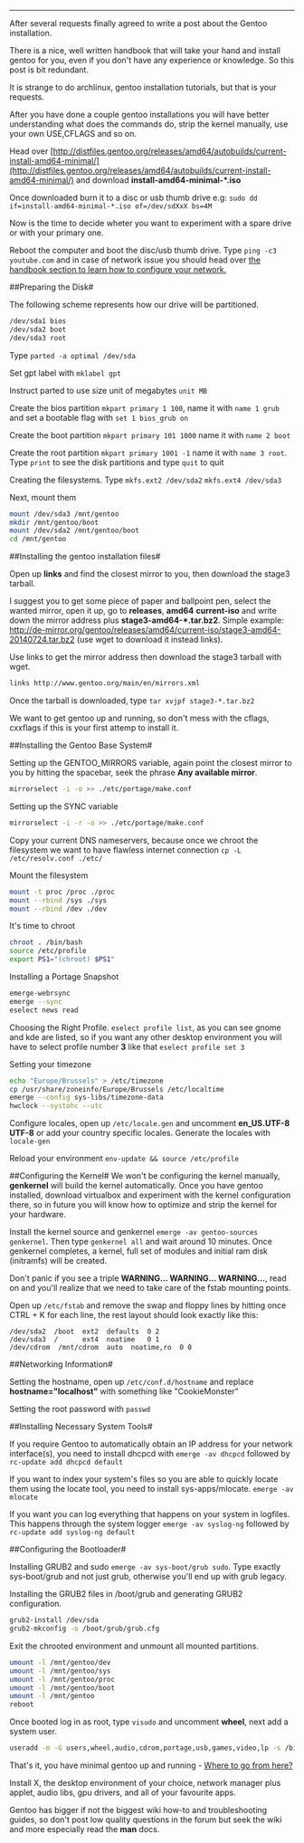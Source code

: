 
---

After several requests finally agreed to write a post about the Gentoo installation.

There is a nice, well written handbook that will take your hand and install gentoo for you, even if you don't have any experience or knowledge. So this post is bit redundant.

It is strange to do archlinux, gentoo installation tutorials, but that is your requests.

After you have done a couple gentoo installations you will have better understanding what does the commands do, strip the kernel manually, use your own USE,CFLAGS and so on.

Head over [http://distfiles.gentoo.org/releases/amd64/autobuilds/current-install-amd64-minimal/](http://distfiles.gentoo.org/releases/amd64/autobuilds/current-install-amd64-minimal/) and download **install-amd64-minimal-*.iso**

Once downloaded burn it to a disc or usb thumb drive e.g: `sudo dd if=install-amd64-minimal-*.iso of=/dev/sdXxX bs=4M`

Now is the time to decide wheter you want to experiment with a spare drive or with your primary one.

Reboot the computer and boot the disc/usb thumb drive. Type `ping -c3 youtube.com` and in case of network issue you should head over [the handbook section to learn how to configure your network.](http://www.gentoo.org/doc/en/handbook/handbook-amd64.xml?part=1&chap=3)

##Preparing the Disk#

The following scheme represents how our drive will be partitioned.

```bash
/dev/sda1 bios
/dev/sda2 boot
/dev/sda3 root
```

Type `parted -a optimal /dev/sda`

Set gpt label with `mklabel gpt`

Instruct parted to use size unit of megabytes `unit MB`

Create the bios partition `mkpart primary 1 100`, name it with `name 1 grub` and set a bootable flag with `set 1 bios_grub on`

Create the boot partition `mkpart primary 101 1000` name it with `name 2 boot`

Create the root partition `mkpart primary 1001 -1` name it with `name 3 root`. Type `print` to see the disk partitions and type `quit` to quit

Creating the filesystems. Type `mkfs.ext2 /dev/sda2` `mkfs.ext4 /dev/sda3`

Next, mount them

```bash
mount /dev/sda3 /mnt/gentoo
mkdir /mnt/gentoo/boot
mount /dev/sda2 /mnt/gentoo/boot
cd /mnt/gentoo
```

##Installing the gentoo installation files#

Open up **links** and find the closest mirror to you, then download the stage3 tarball.

I suggest you to get some piece of paper and ballpoint pen, select the wanted mirror, open it up, go to **releases**, **amd64** **current-iso** and write down the mirror address plus **stage3-amd64-*.tar.bz2**. Simple example: http://de-mirror.org/gentoo/releases/amd64/current-iso/stage3-amd64-20140724.tar.bz2 (use wget to download it instead links).


Use links to get the mirror address then download the stage3 tarball with wget.

```bash
links http://www.gentoo.org/main/en/mirrors.xml
```

Once the tarball is downloaded, type `tar xvjpf stage3-*.tar.bz2`

We want to get gentoo up and running, so don't mess with the cflags, cxxflags if this is your first attemp to install it.

##Installing the Gentoo Base System#

Setting up the GENTOO_MIRRORS variable, again point the closest mirror to you by hitting the spacebar, seek the phrase **Any available mirror**.

```bash
mirrorselect -i -o >> ./etc/portage/make.conf
```

Setting up the SYNC variable

```bash
mirrorselect -i -r -o >> ./etc/portage/make.conf
```

Copy your current DNS nameservers, because once we chroot the filesystem we want to have flawless internet connection `cp -L /etc/resolv.conf ./etc/`

Mount the filesystem

```bash
mount -t proc /proc ./proc
mount --rbind /sys ./sys
mount --rbind /dev ./dev
```

It's time to chroot

```bash
chroot . /bin/bash
source /etc/profile
export PS1="(chroot) $PS1"
```

Installing a Portage Snapshot

```bash
emerge-webrsync
emerge --sync
eselect news read
```

Choosing the Right Profile. `eselect profile list`, as you can see gnome and kde are listed, so if you want any other desktop environment you will have to select profile number **3** like that `eselect profile set 3`

Setting your timezone

```bash
echo "Europe/Brussels" > /etc/timezone
cp /usr/share/zoneinfo/Europe/Brussels /etc/localtime
emerge --config sys-libs/timezone-data
hwclock --systohc --utc
```

Configure locales, open up `/etc/locale.gen` and uncomment **en_US.UTF-8 UTF-8** or add your country specific locales. Generate the locales with `locale-gen`

Reload your environment `env-update && source /etc/profile`

##Configuring the Kernel#
We won't be configuring the kernel manually, **genkernel** will build the kernel automatically. Once you have gentoo installed, download virtualbox and experiment with the kernel configuration there, so in future you will know how to optimize and strip the kernel for your hardware.

Install the kernel source and genkernel `emerge -av gentoo-sources genkernel`. Then type `genkernel all` and wait around 10 minutes. Once genkernel completes, a kernel, full set of modules and initial ram disk (initramfs) will be created.

Don't panic if you see a triple **WARNING... WARNING... WARNING...**, read on and you'll realize that we need to take care of the fstab mounting points.

Open up `/etc/fstab` and remove the swap and floppy lines by hitting once CTRL + K for each line, the rest layout should look exactly like this:

```
/dev/sda2  /boot  ext2  defaults  0 2
/dev/sda3  /      ext4  noatime   0 1
/dev/cdrom  /mnt/cdrom  auto  noatime,ro  0 0
```

##Networking Information#

Setting the hostname, open up `/etc/conf.d/hostname` and replace **hostname="localhost"** with something like "CookieMonster"

Setting the root password with `passwd`

##Installing Necessary System Tools#

If you require Gentoo to automatically obtain an IP address for your network interface(s), you need to install dhcpcd with `emerge -av dhcpcd` followed by `rc-update add dhcpcd default`

If you want to index your system's files so you are able to quickly locate them using the locate tool, you need to install sys-apps/mlocate. `emerge -av mlocate`

If you want you can log everything that happens on your system in logfiles. This happens through the system logger `emerge -av syslog-ng` followed by `rc-update add syslog-ng default`

##Configuring the Bootloader#

Installing GRUB2 and sudo `emerge -av sys-boot/grub sudo`. Type exactly sys-boot/grub and not just grub, otherwise you'll end up with grub legacy.

Installing the GRUB2 files in /boot/grub and generating GRUB2 configuration.

```bash
grub2-install /dev/sda
grub2-mkconfig -o /boot/grub/grub.cfg
```

Exit the chrooted environment and unmount all mounted partitions.

```bash
umount -l /mnt/gentoo/dev
umount -l /mnt/gentoo/sys
umount -l /mnt/gentoo/proc
umount -l /mnt/gentoo/boot
umount -l /mnt/gentoo
reboot
```

Once booted log in as root, type `visudo` and uncomment **wheel**, next add a system user.

```bash
useradd -m -G users,wheel,audio,cdrom,portage,usb,games,video,lp -s /bin/bash username
```

That's it, you have minimal gentoo up and running - [Where to go from here?](http://www.gentoo.org/doc/en/handbook/handbook-amd64.xml?part=1&chap=12)

Install X, the desktop environment of your choice, network manager plus applet, audio libs, gpu drivers, and all of your favourite apps.

Gentoo has bigger if not the biggest wiki how-to and troubleshooting guides, so don't post low quality questions in the forum but seek the wiki and more especially read the **man** docs.
